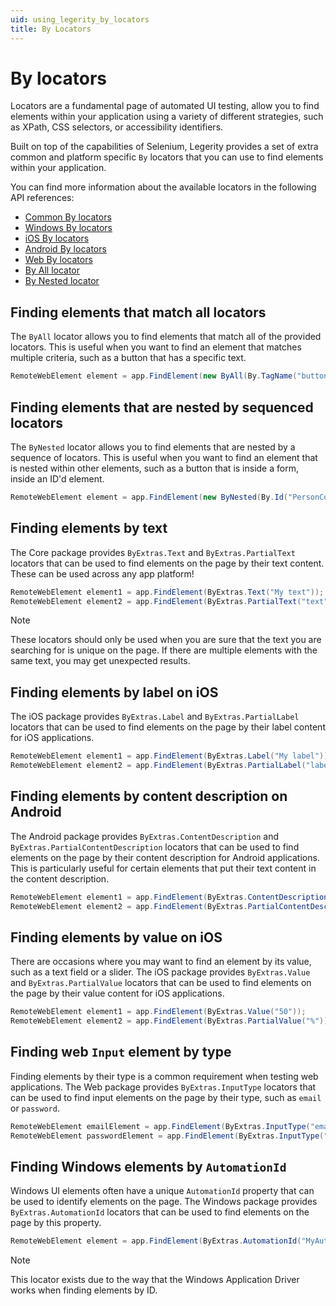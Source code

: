 ```yaml
---
uid: using_legerity_by_locators
title: By Locators
---
```


# By locators

Locators are a fundamental page of automated UI testing, allow you to find elements within your application using a variety of different strategies, such as XPath, CSS selectors, or accessibility identifiers.

Built on top of the capabilities of Selenium, Legerity provides a set of extra common and platform specific `By` locators that you can use to find elements within your application.

You can find more information about the available locators in the following API references:

- [Common By locators](xref:Legerity.ByExtras)
- [Windows By locators](xref:Legerity.Windows.WindowsByExtras)
- [iOS By locators](xref:Legerity.IOS.IOSByExtras)
- [Android By locators](xref:Legerity.Android.AndroidByExtras)
- [Web By locators](xref:Legerity.Web.WebByExtras)
- [By All locator](xref:Legerity.ByAll)
- [By Nested locator](xref:Legerity.ByNested)

## Finding elements that match all locators

The `ByAll` locator allows you to find elements that match all of the provided locators. This is useful when you want to find an element that matches multiple criteria, such as a button that has a specific text.

```csharp
RemoteWebElement element = app.FindElement(new ByAll(By.TagName("button"), ByExtras.Text("Send Message")));
```

## Finding elements that are nested by sequenced locators

The `ByNested` locator allows you to find elements that are nested by a sequence of locators. This is useful when you want to find an element that is nested within other elements, such as a button that is inside a form, inside an ID'd element.

```csharp
RemoteWebElement element = app.FindElement(new ByNested(By.Id("PersonContainer"), By.TagName("form"), By.TagName("button")));
```

## Finding elements by text

The Core package provides `ByExtras.Text` and `ByExtras.PartialText` locators that can be used to find elements on the page by their text content. These can be used across any app platform!

```csharp
RemoteWebElement element1 = app.FindElement(ByExtras.Text("My text"));
RemoteWebElement element2 = app.FindElement(ByExtras.PartialText("text"));
```

> [!NOTE]
> These locators should only be used when you are sure that the text you are searching for is unique on the page. If there are multiple elements with the same text, you may get unexpected results.

## Finding elements by label on iOS

The iOS package provides `ByExtras.Label` and `ByExtras.PartialLabel` locators that can be used to find elements on the page by their label content for iOS applications.

```csharp
RemoteWebElement element1 = app.FindElement(ByExtras.Label("My label"));
RemoteWebElement element2 = app.FindElement(ByExtras.PartialLabel("label"));
```

## Finding elements by content description on Android

The Android package provides `ByExtras.ContentDescription` and `ByExtras.PartialContentDescription` locators that can be used to find elements on the page by their content description for Android applications. This is particularly useful for certain elements that put their text content in the content description.

```csharp
RemoteWebElement element1 = app.FindElement(ByExtras.ContentDescription("My content description"));
RemoteWebElement element2 = app.FindElement(ByExtras.PartialContentDescription("description"));
```

## Finding elements by value on iOS

There are occasions where you may want to find an element by its value, such as a text field or a slider. The iOS package provides `ByExtras.Value` and `ByExtras.PartialValue` locators that can be used to find elements on the page by their value content for iOS applications.

```csharp
RemoteWebElement element1 = app.FindElement(ByExtras.Value("50"));
RemoteWebElement element2 = app.FindElement(ByExtras.PartialValue("%"));
```

## Finding web `Input` element by type

Finding elements by their type is a common requirement when testing web applications. The Web package provides `ByExtras.InputType` locators that can be used to find input elements on the page by their type, such as `email` or `password`.

```csharp
RemoteWebElement emailElement = app.FindElement(ByExtras.InputType("email"));
RemoteWebElement passwordElement = app.FindElement(ByExtras.InputType("password"));
```

## Finding Windows elements by `AutomationId`

Windows UI elements often have a unique `AutomationId` property that can be used to identify elements on the page. The Windows package provides `ByExtras.AutomationId` locators that can be used to find elements on the page by this property.

```csharp
RemoteWebElement element = app.FindElement(ByExtras.AutomationId("MyAutomationId"));
```

> [!NOTE]
> This locator exists due to the way that the Windows Application Driver works when finding elements by ID.
